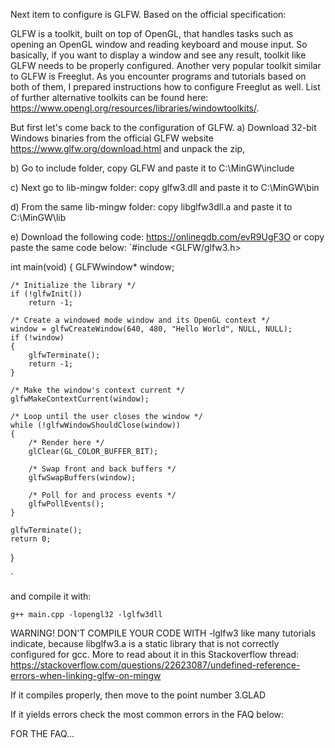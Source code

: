 Next item to configure is GLFW. Based on the official specification:

GLFW is a toolkit, built on top of OpenGL, that handles tasks such as opening an OpenGL window and reading keyboard and mouse input.
So basically, if you want to display a window and see any result, toolkit like GLFW needs to be properly configured. Another very popular toolkit similar to GLFW is Freeglut. As you encounter programs and tutorials based on both of them, I prepared instructions how to configure Freeglut as well. 
List of further alternative toolkits can be found here: https://www.opengl.org/resources/libraries/windowtoolkits/.

But first let's come back to the configuration of GLFW.
a) Download 32-bit Windows binaries from the official GLFW website https://www.glfw.org/download.html and unpack the zip,

b) Go to include folder, copy GLFW and paste it to C:\MinGW\include

c) Next go to lib-mingw folder:
copy glfw3.dll and paste it to C:\MinGW\bin

d) From the same lib-mingw folder:
copy libglfw3dll.a and paste it to C:\MinGW\lib

e) Download the following code: https://onlinegdb.com/evR9UgF3O or copy paste the same code below:
`#include <GLFW/glfw3.h>

int main(void)
{
    GLFWwindow* window;

    /* Initialize the library */
    if (!glfwInit())
        return -1;

    /* Create a windowed mode window and its OpenGL context */
    window = glfwCreateWindow(640, 480, "Hello World", NULL, NULL);
    if (!window)
    {
        glfwTerminate();
        return -1;
    }

    /* Make the window's context current */
    glfwMakeContextCurrent(window);

    /* Loop until the user closes the window */
    while (!glfwWindowShouldClose(window))
    {
        /* Render here */
        glClear(GL_COLOR_BUFFER_BIT);

        /* Swap front and back buffers */
        glfwSwapBuffers(window);

        /* Poll for and process events */
        glfwPollEvents();
    }

    glfwTerminate();
    return 0;
}

`


and compile it with:

`g++ main.cpp -lopengl32 -lglfw3dll`




WARNING! DON'T COMPILE YOUR CODE WITH -lglfw3 like many tutorials indicate, because libglfw3.a is a static library that is not correctly configured for gcc. More to read about it in this Stackoverflow thread: https://stackoverflow.com/questions/22623087/undefined-reference-errors-when-linking-glfw-on-mingw


If it compiles properly, then move to the point number 3.GLAD

If it yields errors check the most common errors in the FAQ below:


FOR THE FAQ...

